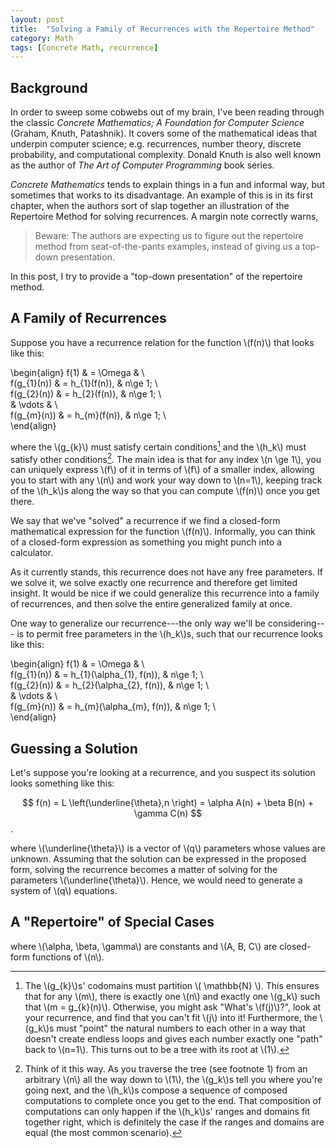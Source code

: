 ```yaml
---
layout: post
title:  "Solving a Family of Recurrences with the Repertoire Method"
category: Math
tags: [Concrete Math, recurrence] 
---
```


## Background

In order to sweep some cobwebs out of my brain, I've been
reading through the classic *Concrete Mathematics; A 
Foundation for Computer Science* (Graham, Knuth, Patashnik).
It covers some of the mathematical ideas that underpin
computer science; e.g. recurrences, number theory, discrete
probability, and computational complexity. Donald Knuth is also
well known as the author of *The Art of Computer Programming* 
book series.

*Concrete Mathematics* tends to explain things in a fun and informal 
way, but sometimes that works to its disadvantage. An example of this
is in its first chapter, when the authors sort of slap together an 
illustration of the Repertoire Method for solving recurrences. A
margin note correctly warns,

> Beware: The authors are expecting us to figure out the repertoire
method from seat-of-the-pants examples, instead of giving us a top-down
presentation.

In this post, I try to provide a "top-down presentation" of the 
repertoire method.

## A Family of Recurrences

Suppose you have a recurrence relation for the function \\(f(n)\\)
that looks like this:

\\begin{align}
f(1) & = \Omega & \\\
f(g\_{1}(n)) & = h\_{1}(f(n)), & n\ge 1; \\\
f(g\_{2}(n)) & = h\_{2}(f(n)), & n\ge 1; \\\
 & \vdots & \\\
f(g\_{m}(n)) & = h\_{m}(f(n)), & n\ge 1; \\\
\\end{align}

where the \\(g\_{k}\\) must satisfy certain 
conditions[^1] and the \\(h\_k\\) must satisfy
other conditions[^2]. 
The main idea is that for any index \\(n \ge 1\\), 
you can uniquely express \\(f\\) of it in terms of \\(f\\) of a 
smaller index, allowing you to start with any \\(n\\) and work 
your way down to \\(n=1\\), keeping track of the \\(h\_k\\)s along
the way so that you can compute \\(f(n)\\) once you get there.

We say that we've "solved" a recurrence if we find a closed-form
mathematical expression for the function \\(f(n)\\). Informally,
you can think of a closed-form expression  as something you might 
punch into a calculator.

As it currently stands, this recurrence does not have any free parameters.
If we solve it, we solve exactly one recurrence and therefore get
limited insight. It would be nice if we could generalize this
recurrence into a family of recurrences, and then solve the entire
generalized family at once.

One way to generalize our recurrence---the only way we'll be considering---
is to permit free parameters in the \\(h\_k\\)s, such that our recurrence
looks like this:

\\begin{align}
f(1) & = \Omega & \\\
f(g\_{1}(n)) & = h\_{1}(\alpha\_{1}, f(n)), & n\ge 1; \\\
f(g\_{2}(n)) & = h\_{2}(\alpha\_{2}, f(n)), & n\ge 1; \\\
 & \vdots & \\\
f(g\_{m}(n)) & = h\_{m}(\alpha\_{m}, f(n)), & n\ge 1; \\\
\\end{align}


## Guessing a Solution

Let's suppose you're looking at a recurrence, and you suspect its
solution looks something like this:

$$ f(n) = L \left(\underline{\theta},n \right) = \alpha A(n) + \beta B(n) + \gamma C(n) $$.

where \\(\underline{\theta}\\) is a vector of \\(q\\) parameters whose values 
are unknown. Assuming that the solution can be expressed in the proposed form,
solving the recurrence becomes a matter of solving for the parameters
\\(\underline{\theta}\\). Hence, we would need to generate a system of \\(q\\)
equations.

## A "Repertoire" of Special Cases

where \\(\alpha, \beta, \gamma\\) are constants and
\\(A, B, C\\) are closed-form functions of \\(n\\).

[^1]: The \\(g\_{k}\\)s' codomains must partition \\( \\mathbb{N} \\). This ensures that for any \\(m\\), there is exactly one \\(n\\) and exactly one \\(g\_k\\) such that \\(m = g\_{k}(n)\\). Otherwise, you might ask "What's \\(f(j)\\)?", look at your recurrence, and find that you can't fit \\(j\\) into it! Furthermore, the \\(g\_k\\)s must "point" the natural numbers to each other in a way that doesn't create endless loops and gives each number exactly one "path" back to \\(n=1\\). This turns out to be a tree with its root at \\(1\\).
[^2]: Think of it this way. As you traverse the tree (see footnote 1) from an arbitrary \\(n\\) all the way down to \\(1\\), the \\(g\_k\\)s tell you where you're going next, and the \\(h\_k\\)s compose a sequence of composed computations to complete once you get to the end. That composition of computations can only happen if the \\(h\_k\\)s' ranges and domains fit together right, which is definitely the case if the ranges and domains are equal (the most common scenario). 
